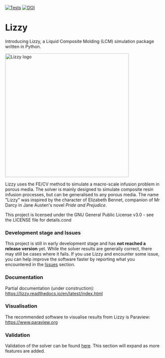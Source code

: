 <!--
Copyright 2025-2025 Simone Bancora, Paris Mulye

This program is free software: you can redistribute it and/or modify it under the terms of the GNU General Public License as published by the Free Software Foundation, either version 3 of the License, or (at your option) any later version.
This program is distributed in the hope that it will be useful, but WITHOUT ANY WARRANTY; without even the implied warranty of MERCHANTABILITY or FITNESS FOR A PARTICULAR PURPOSE. See the GNU General Public License for more details.
You should have received a copy of the GNU General Public License along with this program. If not, see <https://www.gnu.org/licenses/>.
-->

[![Tests](https://github.com/simonebancora/Lizzy/actions/workflows/tests.yaml/badge.svg)](https://github.com/simonebancora/Lizzy/actions/workflows/tests.yaml)
[![DOI](https://zenodo.org/badge/954238467.svg)](https://doi.org/10.5281/zenodo.15110049)

# Lizzy
Introducing Lizzy, a Liquid Composite Molding (LCM) simulation package written in Python.

<div style="display: flex; justify-content: left;">
<img src="docs/images/lizzy_logo_alpha_80.gif" alt="Lizzy logo" width="400">
</div>

Lizzy uses the FE/CV method to simulate a macro-scale infusion problem in porous media. The solver is mainly designed to simulate composite resin infusion processes, but can be generalised to any porous media.
The name "Lizzy" was inspired by the character of Elizabeth Bennet, companion of Mr Darcy in Jane Austen's novel _Pride and Prejudice_.

This project is licensed under the GNU General Public License v3.0 - see the LICENSE file for details.cond

### Development stage and Issues
This project is still in early development stage and has **not reached a release version** yet.
While the solver results are generally correct, there may still be cases where it fails.
If you use Lizzy and encounter some issue, you can help improve the software faster by reporting what you encountered in the [Issues](https://github.com/simonebancora/Lizzy/issues) section.

### Documentation

Partial documentation (under construction):
https://lizzy.readthedocs.io/en/latest/index.html

### Visualisation
The recommended software to visualise results from Lizzy is Paraview:
https://www.paraview.org

### Validation
Validation of the solver can be found [here](docs/github/validation.md). This section will expand as more features are added.


